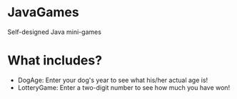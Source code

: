 # JavaGames
Self-designed Java mini-games


# What includes?
* DogAge: Enter your dog's year to see what his/her actual age is!
* LotteryGame: Enter a two-digit number to see how much you have won!
